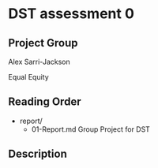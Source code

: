 # DST assessment 0

## Project Group

Alex Sarri-Jackson

Equal Equity 

## Reading Order

* report/
  - 01-Report.md
Group Project for DST

## Description
